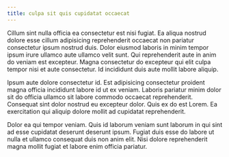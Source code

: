 ```yaml
---
title: culpa sit quis cupidatat occaecat
---
```


Cillum sint nulla officia ea consectetur est nisi fugiat. Ea aliqua nostrud dolore esse cillum adipisicing reprehenderit occaecat non pariatur consectetur ipsum nostrud duis. Dolor eiusmod laboris in minim tempor ipsum irure ullamco aute ullamco velit sunt. Qui reprehenderit aute in anim do veniam est excepteur. Magna consectetur do excepteur qui elit culpa tempor nisi et aute consectetur. Id incididunt duis aute mollit labore aliquip.

Ipsum aute dolore consectetur id. Est adipisicing consectetur proident magna officia incididunt labore id ut ex veniam. Laboris pariatur minim dolor sit do officia ullamco sit labore commodo occaecat reprehenderit. Consequat sint dolor nostrud eu excepteur dolor. Quis ex do est Lorem. Ea exercitation qui aliquip dolore mollit ad cupidatat reprehenderit.

Dolor ea qui tempor veniam. Quis id laborum veniam sunt laborum in qui sint ad esse cupidatat deserunt deserunt ipsum. Fugiat duis esse do labore ut nulla et ullamco consequat duis non anim elit. Nisi dolore reprehenderit magna mollit fugiat et labore enim officia pariatur.